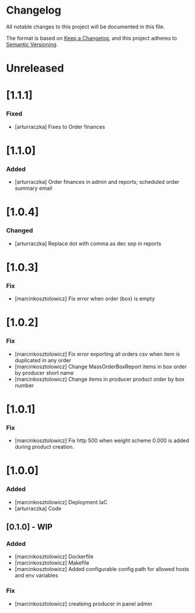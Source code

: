 # Changelog

All notable changes to this project will be documented in this file.

The format is based on [Keep a Changelog](https://keepachangelog.com/en/1.0.0/),
and this project adheres to [Semantic Versioning](https://semver.org/spec/v2.0.0.html).

# Unreleased

# [1.1.1]

### Fixed
- [arturraczka] Fixes to Order finances

# [1.1.0]

### Added
- [arturraczka] Order finances in admin and reports; scheduled order summary email

# [1.0.4]

### Changed
- [arturraczka] Replace dot with comma as dec sep in reports


# [1.0.3]
### Fix
- [marcinkosztolowicz] Fix error when order (box) is empty

# [1.0.2]
### Fix
- [marcinkosztolowicz] Fix error exporting all orders csv when item is duplicated in any order
- [marcinkosztolowicz] Change MassOrderBoxReport items in box order by producer short name
- [marcinkosztolowicz] Change  items in producer product order by  box number

# [1.0.1]
### Fix
- [marcinkosztolowicz] Fix http 500 when weight scheme 0.000 is added during product creation.

# [1.0.0]
### Added
- [marcinkosztolowicz] Deployment IaC
- [arturraczka] Code

## [0.1.0] - WIP
### Added
- [marcinkosztolowicz] Dockerfile
- [marcinkosztolowicz] Makefile
- [marcinkosztolowicz] Added configurable config path for allowed hosts and env variables
### Fix
- [marcinkosztolowicz] createing producer in panel admin
